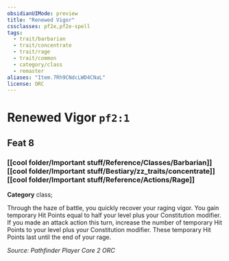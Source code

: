 ```yaml
---
obsidianUIMode: preview
title: "Renewed Vigor"
cssclasses: pf2e,pf2e-spell
tags:
  - trait/barbarian
  - trait/concentrate
  - trait/rage
  - trait/common
  - category/class
  - remaster
aliases: "Item.7Rh9CNdcLWD4CNaL"
license: ORC
---
```

# Renewed Vigor `pf2:1`
## Feat 8
### [[cool folder/Important stuff/Reference/Classes/Barbarian]][[cool folder/Important stuff/Bestiary/zz_traits/concentrate]][[cool folder/Important stuff/Reference/Actions/Rage]]

**Category** class; 




Through the haze of battle, you quickly recover your raging vigor. You gain temporary Hit Points equal to half your level plus your Constitution modifier. If you made an attack action this turn, increase the number of temporary Hit Points to your level plus your Constitution modifier. These temporary Hit Points last until the end of your rage.

*Source: Pathfinder Player Core 2*
*ORC*
